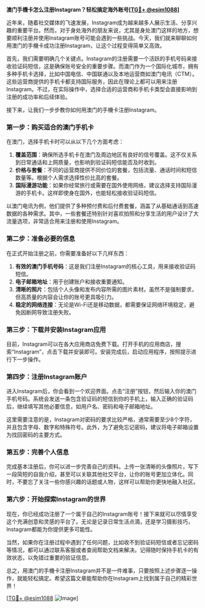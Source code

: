 **澳门手機卡怎么注册Instagram？轻松搞定海外账号[[TG💪+ @esim1088](https://t.me/s/esim1088)]**

近年来，随着社交媒体的飞速发展，Instagram成为越来越多人展示生活、分享兴趣的重要平台。然而，对于身处海外的朋友来说，尤其是身处澳门这样的地方，想要顺利注册并使用Instagram账号可能会遇到一些挑战。今天，我们就来聊聊如何用澳门的手機卡成功注册Instagram，让这个过程变得简单又高效。

首先，我们需要明确几个关键点。Instagram的注册需要一个活跃的手机号码来接收验证码短信，这是确保账号安全的重要步骤。而澳门作为一个国际化城市，拥有多种手机卡选择，比如中国电信、中国联通以及本地运营商如澳门电讯（CTM）。这些运营商提供的手机卡都支持国际服务，因此在理论上都可以用来注册Instagram。不过，在实际操作中，选择合适的运营商和手机卡类型会直接影响到注册的成功率和后续体验。

接下来，让我们一步步教你如何用澳门的手機卡注册Instagram。

### 第一步：购买适合的澳门手机卡

在澳门，选择手机卡时可以从以下几个方面考虑：

1. **覆盖范围**：确保所选手机卡在澳门及周边地区有良好的信号覆盖。这不仅关系到日常通话和上网质量，也影响到验证码短信能否及时收到。
2. **价格与套餐**：不同的运营商提供不同价位的套餐，包括流量、通话时间和短信数量等。根据个人需求选择性价比高的套餐。
3. **国际漫游功能**：如果你经常旅行或需要在国外使用网络，建议选择支持国际漫游的手机卡。这样即使身在国外，也能轻松接收验证码短信。

以澳门电讯为例，他们提供了多种预付费和后付费套餐，涵盖了从基础通话到高速数据的各种需求。其中，一些套餐还特别针对喜欢拍照和分享生活的用户设计了大流量选项，非常适合用来注册和使用Instagram。

### 第二步：准备必要的信息

在正式开始注册之前，你需要准备好以下几样东西：

1. **有效的澳门手机号码**：这是我们注册Instagram的核心工具，用来接收验证码短信。
2. **电子邮箱地址**：用于创建账户和接收重要通知。
3. **清晰的照片**：包括个人头像和发布内容所需的图片素材。虽然不是强制要求，但高质量的内容会让你的账号更具吸引力。
4. **稳定的网络连接**：无论是Wi-Fi还是移动数据，都需要保证网络环境稳定，避免因断网导致注册失败。

### 第三步：下载并安装Instagram应用

目前，Instagram可以在各大应用商店免费下载。打开手机的应用商店，搜索“Instagram”，点击下载并安装即可。安装完成后，启动应用程序，按照提示进行下一步操作。

### 第四步：注册Instagram账户

进入Instagram后，你会看到一个欢迎界面。点击“注册”按钮，然后输入你的澳门手机号码。系统会发送一条包含验证码的短信到你的手机上，输入正确的验证码后，继续填写其他必要信息，如用户名、密码和电子邮箱地址。

这里需要注意的是，Instagram对密码的要求比较严格，通常需要至少8个字符，并且包含字母、数字和特殊符号。此外，为了避免忘记密码，建议将电子邮箱设置为找回密码的主要方式。

### 第五步：完善个人信息

完成基本注册后，你可以进一步完善自己的资料。上传一张清晰的头像照片，写下一段简短的自我介绍，甚至可以关联其他社交平台，让你的账号更加立体化。同时，不要忘了关注一些你感兴趣的话题或人物，这样可以帮助你更快地融入社区。

### 第六步：开始探索Instagram的世界

现在，你已经成功注册了一个属于自己的Instagram账号！接下来就可以尽情享受这个充满创意和灵感的平台了。无论是记录日常生活点滴，还是学习摄影技巧，Instagram都能为你提供更多可能性。

当然，如果你在注册过程中遇到了任何问题，比如收不到验证码短信或者忘记密码等情况，都可以通过联系客服或者查阅帮助文档来解决。记得随时保持手机卡的有效状态，以免错过重要的验证信息。

总之，用澳门的手機卡注册Instagram并不是一件难事，只要按照上述步骤逐一操作，就能轻松搞定。希望这篇文章能帮助你在Instagram上找到属于自己的精彩世界！

[[TG💪+ @esim1088](https://t.me/s/esim1088) ![Image](https://i.postimg.cc/4NQfJmqS/Snipaste-2025-05-13-00-14-12.png)]
